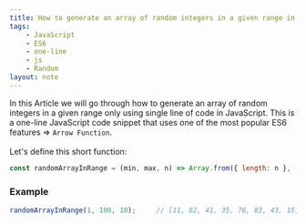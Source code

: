 ```yaml
---
title: How to generate an array of random integers in a given range in JavaScript
tags:
    - JavaScript
    - ES6
    - one-line
    - js
    - Random
layout: note
---
```




In this Article we will go through how to generate an array of random integers in a given range only using single line of code in JavaScript.
This is a one-line JavaScript code snippet that uses one of the most popular ES6 features => `Arrow Function`.
<br/>
<br/>
Let's define this short function:

```js {.wrap}
const randomArrayInRange = (min, max, n) => Array.from({ length: n }, () => Math.floor(Math.random() * (max - min + 1)) + min);
```

### Example

```js {.wrap}
randomArrayInRange(1, 100, 10);     // [11, 82, 41, 35, 76, 83, 43, 15, 60, 54]
```
